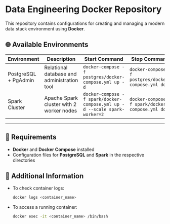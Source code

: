 # Data Engineering Docker Repository

This repository contains configurations for creating and managing a modern data stack environment using **Docker**.

## 🌐 Available Environments

| Environment   | Description                                     | Start Command                                      | Stop Command |
|--------------|-----------------------------------------------|---------------------------------------------------|--------------|
| PostgreSQL + PgAdmin | Relational database and administration tool | `docker-compose -f postgres/docker-compose.yml up -d` | `docker-compose -f postgres/docker-compose.yml down` |
| Spark Cluster | Apache Spark cluster with 2 worker nodes | `docker-compose -f spark/docker-compose.yml up -d --scale spark-worker=2` | `docker-compose -f spark/docker-compose.yml down` |

---

## 📌 Requirements  
- **Docker** and **Docker Compose** installed  
- Configuration files for **PostgreSQL** and **Spark** in the respective directories  

## 📎 Additional Information  
- To check container logs:  
  ```sh
  docker logs <container_name>
  ```
- To access a running container:  
  ```sh
  docker exec -it <container_name> /bin/bash
  ```
